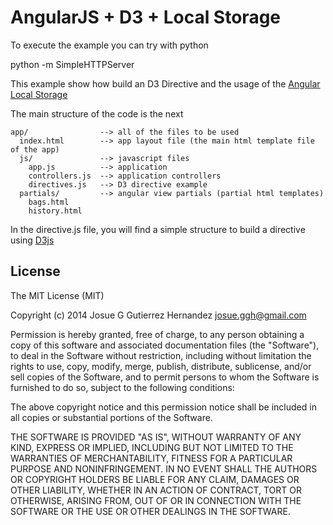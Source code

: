 AngularJS + D3 + Local Storage
===============

To execute the example you can try with python

  python -m SimpleHTTPServer

This example show how build an D3 Directive and the usage of the [Angular Local Storage](https://github.com/grevory/angular-local-storage)

The main structure of the code is the next

    app/                --> all of the files to be used
      index.html        --> app layout file (the main html template file of the app)
      js/               --> javascript files
        app.js          --> application
        controllers.js  --> application controllers
        directives.js   --> D3 directive example
      partials/         --> angular view partials (partial html templates)
        bags.html
        history.html

In the directive.js file, you will find a simple structure to build a directive using [D3js](http://d3js.org/)

## License

The MIT License (MIT)

Copyright (c) 2014 Josue G Gutierrez Hernandez josue.ggh@gmail.com

Permission is hereby granted, free of charge, to any person obtaining a copy
of this software and associated documentation files (the "Software"), to deal
in the Software without restriction, including without limitation the rights
to use, copy, modify, merge, publish, distribute, sublicense, and/or sell
copies of the Software, and to permit persons to whom the Software is
furnished to do so, subject to the following conditions:

The above copyright notice and this permission notice shall be included in
all copies or substantial portions of the Software.

THE SOFTWARE IS PROVIDED "AS IS", WITHOUT WARRANTY OF ANY KIND, EXPRESS OR
IMPLIED, INCLUDING BUT NOT LIMITED TO THE WARRANTIES OF MERCHANTABILITY,
FITNESS FOR A PARTICULAR PURPOSE AND NONINFRINGEMENT. IN NO EVENT SHALL THE
AUTHORS OR COPYRIGHT HOLDERS BE LIABLE FOR ANY CLAIM, DAMAGES OR OTHER
LIABILITY, WHETHER IN AN ACTION OF CONTRACT, TORT OR OTHERWISE, ARISING FROM,
OUT OF OR IN CONNECTION WITH THE SOFTWARE OR THE USE OR OTHER DEALINGS IN
THE SOFTWARE.